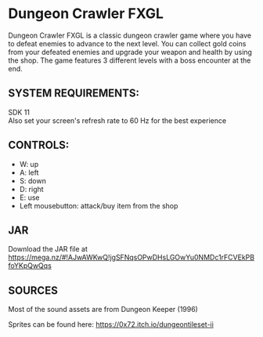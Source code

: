 # Dungeon Crawler FXGL
Dungeon Crawler FXGL is a classic dungeon crawler game where you have to defeat enemies to advance to the next level. You can collect gold coins from your defeated enemies and upgrade your weapon and health by using the shop. The game features 3 different levels with a boss encounter at the end.

## SYSTEM REQUIREMENTS:
SDK 11  
Also set your screen's refresh rate to 60 Hz for the best experience

## CONTROLS:
* W: up
* A: left
* S: down
* D: right
* E: use
* Left mousebutton: attack/buy item from the shop

## JAR
Download the JAR file at https://mega.nz/#!AJwAWKwQ!jgSFNqsOPwDHsLGOwYu0NMDc1rFCVEkPBfoYKpQwQqs

## SOURCES
Most of the sound assets are from Dungeon Keeper (1996)

Sprites can be found here: https://0x72.itch.io/dungeontileset-ii
